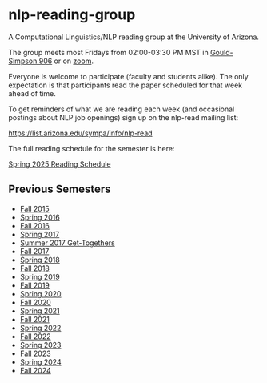 # nlp-reading-group

A Computational Linguistics/NLP reading group at the University of Arizona.

The group meets most Fridays from 02:00-03:30 PM MST in [Gould-Simpson 906](https://interactivefloorplans.arizona.edu/77/0701) or on [zoom](https://arizona.zoom.us/j/84450729419).

Everyone is welcome to participate (faculty and students alike).
The only expectation is that participants read the paper scheduled for that week ahead of time.

To get reminders of what we are reading each week (and occasional postings about NLP job openings) sign up on the nlp-read mailing list:

https://list.arizona.edu/sympa/info/nlp-read

The full reading schedule for the semester is here:

[Spring 2025 Reading Schedule]()

## Previous Semesters

* [Fall 2015](https://github.com/clulab/nlp-reading-group/wiki/Fall-2015-Reading-Schedule)
* [Spring 2016](https://github.com/clulab/nlp-reading-group/wiki/Spring-2016-Reading-Schedule)
* [Fall 2016](https://github.com/clulab/nlp-reading-group/wiki/Fall-2016-Reading-Schedule)
* [Spring 2017](https://github.com/clulab/nlp-reading-group/wiki/Spring-2017-Reading-Schedule)
* [Summer 2017 Get-Togethers](https://github.com/clulab/nlp-reading-group/wiki/Summer-2017-Schedule)
* [Fall 2017](https://github.com/clulab/nlp-reading-group/wiki/Fall-2017-Reading-Schedule)
* [Spring 2018](https://github.com/clulab/nlp-reading-group/wiki/Spring-2018-Reading-Schedule)
* [Fall 2018](https://github.com/clulab/nlp-reading-group/wiki/Fall-2018-Reading-Schedule)
* [Spring 2019](https://github.com/clulab/nlp-reading-group/wiki/Spring-2019-Reading-Schedule)
* [Fall 2019](https://github.com/clulab/nlp-reading-group/wiki/Fall-2019-Reading-Schedule)
* [Spring 2020](https://github.com/clulab/nlp-reading-group/wiki/Spring-2020-Reading-Schedule)
* [Fall 2020](https://github.com/clulab/nlp-reading-group/wiki/Fall-2020-Reading-Schedule)
* [Spring 2021](https://github.com/clulab/nlp-reading-group/wiki/Spring-2021-Reading-Schedule)
* [Fall 2021](https://github.com/clulab/nlp-reading-group/wiki/Fall-2021-Reading-Schedule)
* [Spring 2022](https://github.com/clulab/nlp-reading-group/wiki/Spring-2022-Reading-Schedule)
* [Fall 2022](https://github.com/clulab/nlp-reading-group/wiki/Fall-2022-Reading-Schedule)
* [Spring 2023](https://github.com/clulab/nlp-reading-group/wiki/Spring-2023-Reading-Schedule)
* [Fall 2023](https://github.com/clulab/nlp-reading-group/wiki/Fall-2023-Reading-Schedule)
* [Spring 2024](https://github.com/clulab/nlp-reading-group/wiki/Spring-2024-Reading-Schedule)
* [Fall 2024](https://github.com/clulab/nlp-reading-group/wiki/Fall-2024-Reading-Schedule)
